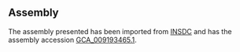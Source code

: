 
Assembly
--------

The assembly presented has been imported from 
[INSDC](http://www.insdc.org) and has the assembly accession
[GCA\_009193465.1](http://www.ebi.ac.uk/ena/data/view/GCA_009193465.1).

